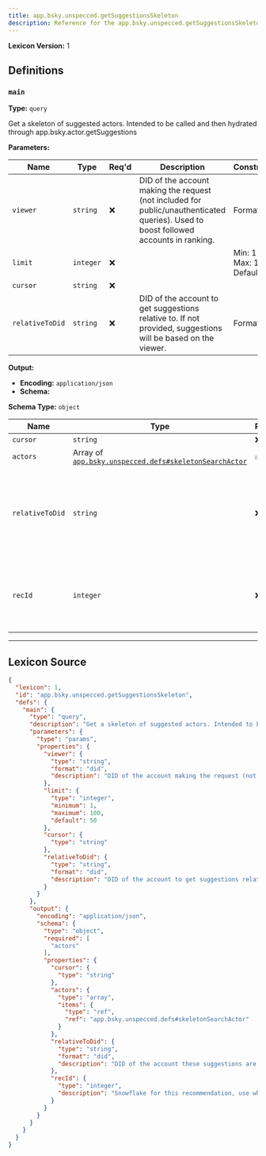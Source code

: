 ```yaml
---
title: app.bsky.unspecced.getSuggestionsSkeleton
description: Reference for the app.bsky.unspecced.getSuggestionsSkeleton lexicon
---
```

**Lexicon Version:** 1

## Definitions

<a name="main"></a>
### `main`

**Type:** `query`

Get a skeleton of suggested actors. Intended to be called and then hydrated through app.bsky.actor.getSuggestions

**Parameters:**

| Name | Type | Req'd  | Description | Constraints |
|------|------|----------|-------------|-------------|
| `viewer` | `string` | ❌  | DID of the account making the request (not included for public/unauthenticated queries). Used to boost followed accounts in ranking. | Format: `did` |
| `limit` | `integer` | ❌  |  | Min: 1<br/>Max: 100<br/>Default: `50` |
| `cursor` | `string` | ❌  |  |  |
| `relativeToDid` | `string` | ❌  | DID of the account to get suggestions relative to. If not provided, suggestions will be based on the viewer. | Format: `did` |
**Output:**

- **Encoding:** `application/json`
- **Schema:**

**Schema Type:** `object`

| Name | Type | Req'd  | Description | Constraints |
|------|------|----------|-------------|-------------|
| `cursor` | `string` | ❌  |  |  |
| `actors` | Array of [`app.bsky.unspecced.defs#skeletonSearchActor`](/lexicons/app/bsky/unspecced/app-bsky-unspecced-defs#skeletonsearchactor) | ✅  |  |  |
| `relativeToDid` | `string` | ❌  | DID of the account these suggestions are relative to. If this is returned undefined, suggestions are based on the viewer. | Format: `did` |
| `recId` | `integer` | ❌  | Snowflake for this recommendation, use when submitting recommendation events. |  |

---

## Lexicon Source
```json
{
  "lexicon": 1,
  "id": "app.bsky.unspecced.getSuggestionsSkeleton",
  "defs": {
    "main": {
      "type": "query",
      "description": "Get a skeleton of suggested actors. Intended to be called and then hydrated through app.bsky.actor.getSuggestions",
      "parameters": {
        "type": "params",
        "properties": {
          "viewer": {
            "type": "string",
            "format": "did",
            "description": "DID of the account making the request (not included for public/unauthenticated queries). Used to boost followed accounts in ranking."
          },
          "limit": {
            "type": "integer",
            "minimum": 1,
            "maximum": 100,
            "default": 50
          },
          "cursor": {
            "type": "string"
          },
          "relativeToDid": {
            "type": "string",
            "format": "did",
            "description": "DID of the account to get suggestions relative to. If not provided, suggestions will be based on the viewer."
          }
        }
      },
      "output": {
        "encoding": "application/json",
        "schema": {
          "type": "object",
          "required": [
            "actors"
          ],
          "properties": {
            "cursor": {
              "type": "string"
            },
            "actors": {
              "type": "array",
              "items": {
                "type": "ref",
                "ref": "app.bsky.unspecced.defs#skeletonSearchActor"
              }
            },
            "relativeToDid": {
              "type": "string",
              "format": "did",
              "description": "DID of the account these suggestions are relative to. If this is returned undefined, suggestions are based on the viewer."
            },
            "recId": {
              "type": "integer",
              "description": "Snowflake for this recommendation, use when submitting recommendation events."
            }
          }
        }
      }
    }
  }
}
```
